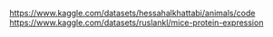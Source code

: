 https://www.kaggle.com/datasets/hessahalkhattabi/animals/code
https://www.kaggle.com/datasets/ruslankl/mice-protein-expression
